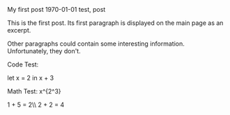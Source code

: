 <post-metadata>
  <post-title>My first post</post-title>
  <post-date>1970-01-01</post-date>
  <post-tags>test, post</post-tags>
</post-metadata>

This is the first post. Its first paragraph is displayed on the main page as an excerpt.

Other paragraphs could contain some interesting information. Unfortunately, they don't.

Code Test:
<div class="language-ocaml">let x = 2 in
x + 3</div>

Math Test: <span class="inline-math">x^{2^3}</span>
<div class="display-math">
1 + 5 = 2\\
2 + 2 = 4</div>
